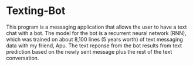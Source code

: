 # Texting-Bot

This program is a messaging application that allows the user to have a text chat with a bot. The model for the bot is a recurrent neural network (RNN), which was trained on about 8,100 lines (5 years worth) of text messaging data with my friend, Apu. The text reponse from the bot results from text prediction based on the newly sent message plus the rest of the text conversation.
